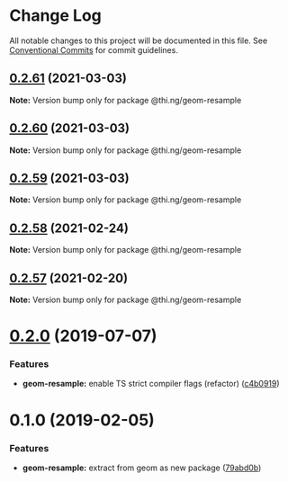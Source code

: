 # Change Log

All notable changes to this project will be documented in this file.
See [Conventional Commits](https://conventionalcommits.org) for commit guidelines.

## [0.2.61](https://github.com/thi-ng/umbrella/compare/@thi.ng/geom-resample@0.2.60...@thi.ng/geom-resample@0.2.61) (2021-03-03)

**Note:** Version bump only for package @thi.ng/geom-resample





## [0.2.60](https://github.com/thi-ng/umbrella/compare/@thi.ng/geom-resample@0.2.59...@thi.ng/geom-resample@0.2.60) (2021-03-03)

**Note:** Version bump only for package @thi.ng/geom-resample





## [0.2.59](https://github.com/thi-ng/umbrella/compare/@thi.ng/geom-resample@0.2.58...@thi.ng/geom-resample@0.2.59) (2021-03-03)

**Note:** Version bump only for package @thi.ng/geom-resample





## [0.2.58](https://github.com/thi-ng/umbrella/compare/@thi.ng/geom-resample@0.2.57...@thi.ng/geom-resample@0.2.58) (2021-02-24)

**Note:** Version bump only for package @thi.ng/geom-resample





## [0.2.57](https://github.com/thi-ng/umbrella/compare/@thi.ng/geom-resample@0.2.56...@thi.ng/geom-resample@0.2.57) (2021-02-20)

**Note:** Version bump only for package @thi.ng/geom-resample





# [0.2.0](https://github.com/thi-ng/umbrella/compare/@thi.ng/geom-resample@0.1.17...@thi.ng/geom-resample@0.2.0) (2019-07-07)

### Features

* **geom-resample:** enable TS strict compiler flags (refactor) ([c4b0919](https://github.com/thi-ng/umbrella/commit/c4b0919))

# 0.1.0 (2019-02-05)

### Features

* **geom-resample:** extract from geom as new package ([79abd0b](https://github.com/thi-ng/umbrella/commit/79abd0b))

